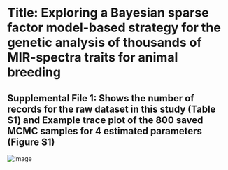 # Title: Exploring a Bayesian sparse factor model-based strategy for the genetic analysis of thousands of MIR-spectra traits for animal breeding
## Supplemental File 1:   Shows the number of records for the raw dataset in this study (Table S1) and Example trace plot of the 800 saved MCMC samples for 4 estimated parameters (Figure S1)
![image](https://github.com/Yansen0515/MegaLMM_for_Animal/assets/55590706/8f0a8219-3a38-467a-8998-6a5dea506c20)
